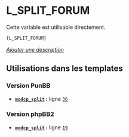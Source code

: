 # L_SPLIT_FORUM


Cette variable est utilisable directement.

```html
{L_SPLIT_FORUM}
```

[*Ajouter une description*](https://fa-tvars.appspot.com/var/L_SPLIT_FORUM)

## Utilisations dans les templates

### Version PunBB
* __[`modcp_split`](../tpl/var/punbb/modcp_split.md#readme) :__ ligne [`36`](../tpl/src/punbb/modcp_split.tpl#L36)

### Version phpBB2
* __[`modcp_split`](../tpl/var/subsilver/modcp_split.md#readme) :__ ligne [`19`](../tpl/src/subsilver/modcp_split.tpl#L19)
